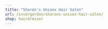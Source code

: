 ```yaml
---
title: "Sharon's Unisex Hair Salon"
url: /invergordon/sharons-unisex-hair-salon/
shop: hairdresser
---
```

